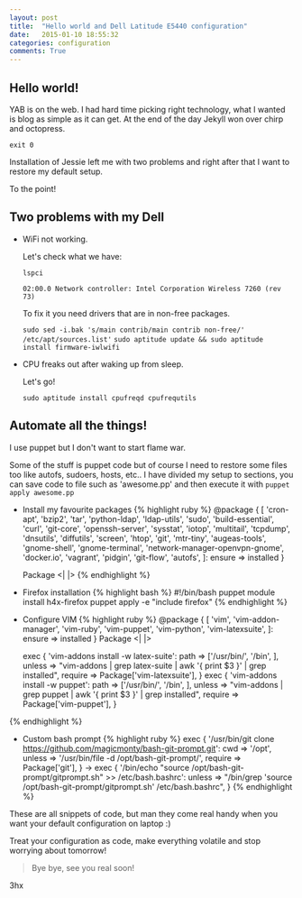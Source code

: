 ```yaml
---
layout: post
title:  "Hello world and Dell Latitude E5440 configuration"
date:   2015-01-10 18:55:32
categories: configuration
comments: True
---
```

## Hello world!
YAB is on the web. I had hard time picking right technology, what I wanted is blog as simple as it can get.
At the end of the day Jekyll won over chirp and octopress.

`exit 0`

Installation of Jessie left me with two problems and right after that I want to restore my default setup.
<!-- readmore -->
To the point!

## Two problems with my Dell

* WiFi not working.

    Let's check what we have:

    `lspci`

    `02:00.0 Network controller: Intel Corporation Wireless 7260 (rev 73)`

    To fix it you need drivers that are in non-free packages.

    `sudo sed -i.bak 's/main contrib/main contrib non-free/' /etc/apt/sources.list'`
    `sudo aptitude update && sudo aptitude install firmware-iwlwifi`

* CPU freaks out after waking up from sleep.

    Let's go!

    `sudo aptitude install cpufreqd cpufrequtils`

## Automate all the things!
I use puppet but I don't want to start flame war.

Some of the stuff is puppet code but of course I need to restore some files too like autofs, sudoers, hosts, etc..
I have divided my setup to sections, you can save code to file such as 'awesome.pp' and then execute it with
`puppet apply awesome.pp`

* Install my favourite packages
{% highlight ruby %}
  @package { [
  'cron-apt',
  'bzip2',
  'tar',
  'python-ldap',
  'ldap-utils',
  'sudo',
  'build-essential',
  'curl',
  'git-core',
  'openssh-server',
  'sysstat',
  'iotop',
  'multitail',
  'tcpdump',
  'dnsutils',
  'diffutils',
  'screen',
  'htop',
  'git',
  'mtr-tiny',
  'augeas-tools',
  'gnome-shell',
  'gnome-terminal',
  'network-manager-openvpn-gnome',
  'docker.io',
  'vagrant',
  'pidgin',
  'git-flow',
  'autofs',
  ]: ensure => installed }

  Package <| |>
{% endhighlight %}
* Firefox installation
{% highlight bash %}
#!/bin/bash
puppet module install h4x-firefox
puppet apply -e "include firefox"
{% endhighlight %}
* Configure VIM
{% highlight ruby %}
  @package { [
  'vim',
  'vim-addon-manager',
  'vim-ruby',
  'vim-puppet',
  'vim-python',
  'vim-latexsuite',
  ]: ensure => installed }
  Package <| |>

  exec { 'vim-addons install -w latex-suite':
    path    => ['/usr/bin/', '/bin', ],
    unless  => "vim-addons | grep latex-suite | awk '{ print $3 }' | grep installed",
    require => Package['vim-latexsuite'],
  }
  exec { 'vim-addons install -w puppet':
    path    => ['/usr/bin/', '/bin', ],
    unless  => "vim-addons | grep puppet | awk '{ print $3 }' | grep installed",
    require => Package['vim-puppet'],
  }

{% endhighlight %}
* Custom bash prompt
{% highlight ruby %}
  exec { '/usr/bin/git clone https://github.com/magicmonty/bash-git-prompt.git':
    cwd     => '/opt',
    unless  => '/usr/bin/file -d /opt/bash-git-prompt/',
    require => Package['git'],
  } ->
  exec { '/bin/echo "source /opt/bash-git-prompt/gitprompt.sh" >> /etc/bash.bashrc':
    unless => "/bin/grep 'source /opt/bash-git-prompt/gitprompt.sh' /etc/bash.bashrc",
  }
{% endhighlight %}

These are all snippets of code, but man they come real handy when you want your default configuration on laptop :)

Treat your configuration as code, make everything volatile and stop worrying about tomorrow!

> Bye bye, see you real soon!

3hx